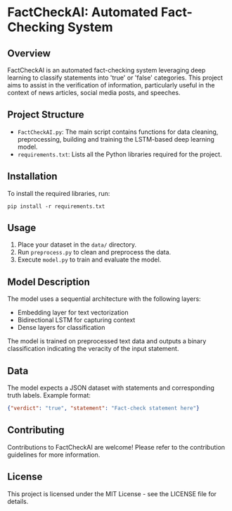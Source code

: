 # FactCheckAI: Automated Fact-Checking System

## Overview
FactCheckAI is an automated fact-checking system leveraging deep learning to classify statements into 'true' or 'false' categories. This project aims to assist in the verification of information, particularly useful in the context of news articles, social media posts, and speeches.

## Project Structure
- `FactCheckAI.py`: The main script contains functions for data cleaning, preprocessing, building and training the LSTM-based deep learning model.
- `requirements.txt`: Lists all the Python libraries required for the project.

## Installation
To install the required libraries, run:
```
pip install -r requirements.txt
```

## Usage
1. Place your dataset in the `data/` directory.
2. Run `preprocess.py` to clean and preprocess the data.
3. Execute `model.py` to train and evaluate the model.

## Model Description
The model uses a sequential architecture with the following layers:
- Embedding layer for text vectorization
- Bidirectional LSTM for capturing context
- Dense layers for classification

The model is trained on preprocessed text data and outputs a binary classification indicating the veracity of the input statement.

## Data
The model expects a JSON dataset with statements and corresponding truth labels. Example format:
```json
{"verdict": "true", "statement": "Fact-check statement here"}
```

## Contributing
Contributions to FactCheckAI are welcome! Please refer to the contribution guidelines for more information.

## License
This project is licensed under the MIT License - see the LICENSE file for details.

